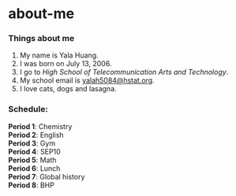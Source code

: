 # **about-me**

### Things about me

1) My name is Yala Huang.
2) I was born on July 13, 2006.
3) I go to _High School of Telecommunication Arts and Technology_.
4) My school email is yalah5084@hstat.org.
5) I love cats, dogs and lasagna.

### Schedule:

**Period 1**: Chemistry <br>
**Period 2**: English <br>
**Period 3**: Gym <br>
**Period 4**: SEP10 <br>
**Period 5**: Math <br>
**Period 6**: Lunch <br>
**Period 7**: Global history <br>
**Period 8**: BHP<br>

